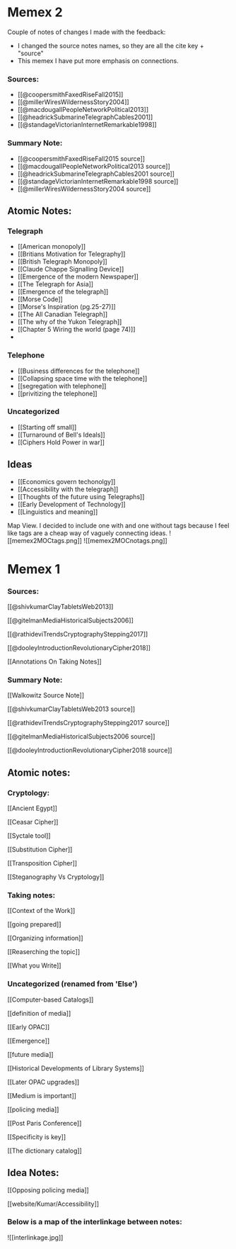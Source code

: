 # Memex 2
Couple of notes of changes I made with the feedback:
- I changed the source notes names, so they are all the cite key + "source"
- This memex I have put more emphasis on connections.
### Sources:
- [[@coopersmithFaxedRiseFall2015]]
- [[@millerWiresWildernessStory2004]]
- [[@macdougallPeopleNetworkPolitical2013]]
- [[@headrickSubmarineTelegraphCables2001]]
- [[@standageVictorianInternetRemarkable1998]]
### Summary Note:
- [[@coopersmithFaxedRiseFall2015 source]]
- [[@macdougallPeopleNetworkPolitical2013 source]]
- [[@headrickSubmarineTelegraphCables2001 source]]
- [[@standageVictorianInternetRemarkable1998 source]]
- [[@millerWiresWildernessStory2004 source]]
## Atomic Notes:
### Telegraph
- [[American monopoly]]
- [[Britians Motivation for Telegraphy]]
- [[British Telegraph Monopoly]]
- [[Claude Chappe Signalling Device]]
- [[Emergence of the modern Newspaper]]
- [[The Telegraph for Asia]]
- [[Emergence of the telegraph]]
- [[Morse Code]]
- [[Morse's Inspiration (pg.25-27)]]
- [[The All Canadian Telegraph]]
- [[The why of the Yukon Telegraph]]
- [[Chapter 5 Wiring the world (page 74)]]
- 
### Telephone
- [[Business differences for the telephone]]
- [[Collapsing space time with the telephone]]
- [[segregation with telephone]]
- [[privitizing the telephone]]
### Uncategorized
- [[Starting off small]]
- [[Turnaround of Bell's Ideals]]
- [[Ciphers Hold Power in war]]

## Ideas
- [[Economics govern techonolgy]]
- [[Accessibility with the telegraph]]
- [[Thoughts of the future using Telegraphs]]
- [[Early Development of Technology]]
- [[Linguistics and meaning]]

Map View. I decided to include one with and one without tags because I feel like tags are a cheap way of vaguely connecting ideas.
![[memex2MOCtags.png]]
![[memex2MOCnotags.png]]
# Memex 1
### Sources:

[[@shivkumarClayTabletsWeb2013]]

[[@gitelmanMediaHistoricalSubjects2006]]

[[@rathideviTrendsCryptographyStepping2017]]

[[@dooleyIntroductionRevolutionaryCipher2018]]

[[Annotations On Taking Notes]]

### Summary Note:
[[Walkowitz Source Note]]

[[@shivkumarClayTabletsWeb2013 source]]

[[@rathideviTrendsCryptographyStepping2017 source]]

[[@gitelmanMediaHistoricalSubjects2006 source]]

[[@dooleyIntroductionRevolutionaryCipher2018 source]]

## Atomic notes:

### Cryptology:


[[Ancient Egypt]]

[[Ceasar Cipher]]

[[Syctale tool]]

[[Substitution Cipher]]

[[Transposition Cipher]]

[[Steganography Vs Cryptology]]

### Taking notes:


[[Context of the Work]]

[[going prepared]]

[[Organizing information]]

[[Reaserching the topic]]

[[What you Write]]


### Uncategorized (renamed from 'Else')


[[Computer-based Catalogs]]

[[definition of media]]

[[Early OPAC]]

[[Emergence]]

[[future media]]

[[Historical Developments of Library Systems]]

[[Later OPAC upgrades]]

[[Medium is important]]

[[policing media]]

[[Post Paris Conference]]

[[Specificity is key]]

[[The dictionary catalog]]


Idea Notes:
---
[[Opposing policing media]]

[[website/Kumar/Accessibility]]


### Below is a map of the interlinkage between notes:
![[interlinkage.jpg]]